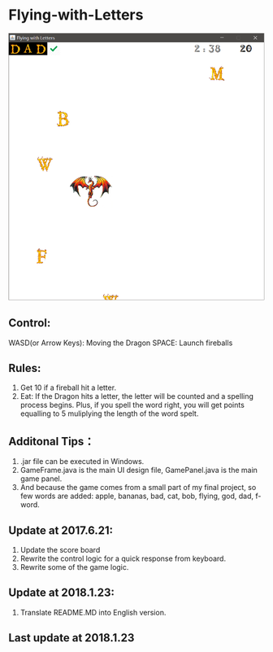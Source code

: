 # Flying-with-Letters

![image](https://github.com/qiaofengmarco/Flying-with-Letters/raw/master/ui-description.png)

## Control:
WASD(or Arrow Keys): Moving the Dragon
SPACE: Launch fireballs

## Rules:
1. Get 10 if a fireball hit a letter.
2. Eat: If the Dragon hits a letter, the letter will be counted and a spelling process begins. Plus, if you spell the word right, you will get points equalling to 5 muliplying the length of the word spelt. 

## Additonal Tips：
1. .jar file can be executed in Windows.
2. GameFrame.java is the main UI design file, GamePanel.java is the main game panel.
3. And because the game comes from a small part of my final project, so few words are added: apple, bananas, bad, cat, bob, flying, god, dad, f-word.

## Update at 2017.6.21:
1. Update the score board
2. Rewrite the control logic for a quick response from keyboard.
3. Rewrite some of the game logic.

## Update at 2018.1.23:
1. Translate README.MD into English version.

## Last update at 2018.1.23
